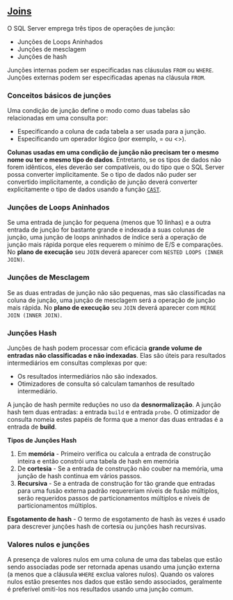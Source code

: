 ## [Joins](https://docs.microsoft.com/pt-br/sql/relational-databases/performance/joins)

O SQL Server emprega três tipos de operações de junção:
- Junções de Loops Aninhados
- Junções de mesclagem
- Junções de hash 

Junções internas podem ser especificadas nas cláusulas `FROM` ou `WHERE`.
Junções externas podem ser especificadas apenas na cláusula `FROM`.

### Conceitos básicos de junções
Uma condição de junção define o modo como duas tabelas são relacionadas em uma consulta por:    
-   Especificando a coluna de cada tabela a ser usada para a junção. 
-   Especificando um operador lógico (por exemplo, = ou <>).

**Colunas usadas em uma condição de junção não precisam ter o mesmo nome ou ter o mesmo tipo de dados**.
Entretanto, se os tipos de dados não forem idênticos, eles deverão ser compatíveis, ou do tipo que o SQL Server possa converter implicitamente. 
Se o tipo de dados não puder ser convertido implicitamente, a condição de junção deverá converter explicitamente o tipo de dados usando a função [`CAST`](https://docs.microsoft.com/pt-br/sql/t-sql/data-types/data-type-conversion-database-engine).

### Junções de Loops Aninhados
Se uma entrada de junção for pequena (menos que 10 linhas) e a outra entrada de junção for bastante grande e indexada a suas colunas de junção, uma junção de loops aninhados de índice será a operação de junção mais rápida porque eles requerem o mínimo de E/S e comparações.
No **plano de execução** seu `JOIN` deverá aparecer com `NESTED LOOPS (INNER JOIN)`. 

### Junções de Mesclagem
Se as duas entradas de junção não são pequenas, mas são classificadas na coluna de junção, uma junção de mesclagem será a operação de junção mais rápida. 
No **plano de execução** seu `JOIN` deverá aparecer com `MERGE JOIN (INNER JOIN)`. 

### Junções Hash
Junções de hash podem processar com eficácia **grande volume de entradas não classificadas e não indexadas**. Elas são úteis para resultados intermediários em consultas complexas por que:
- Os resultados intermediários não são indexados.
- Otimizadores de consulta só calculam tamanhos de resultado intermediário. 

A junção de hash permite reduções no uso da **desnormalização**. 
A junção hash tem duas entradas: a entrada `build` e entrada `probe`. O otimizador de consulta nomeia estes papéis de forma que a menor das duas entradas é a entrada de **build**.

**Tipos de Junções Hash**
1. Em **memória** - Primeiro verifica ou calcula a entrada de construção inteira e então constrói uma tabela de hash em memória
2. De **cortesia** - Se a entrada de construção não couber na memória, uma junção de hash continua em vários passos.
3. **Recursiva** - Se a entrada de construção for tão grande que entradas para uma fusão externa padrão requereriam níveis de fusão múltiplos, serão requeridos passos de particionamentos múltiplos e níveis de particionamentos múltiplos.

**Esgotamento de hash** - O termo de esgotamento de hash às vezes é usado para descrever junções hash de cortesia ou junções hash recursivas.

### Valores nulos e junções
A presença de valores nulos em uma coluna de uma das tabelas que estão sendo associadas pode ser retornada apenas usando uma junção externa (a menos que a cláusula `WHERE` exclua valores nulos). Quando os valores nulos estão presentes nos dados que estão sendo associados, geralmente é preferível omiti-los nos resultados usando uma junção comum.
